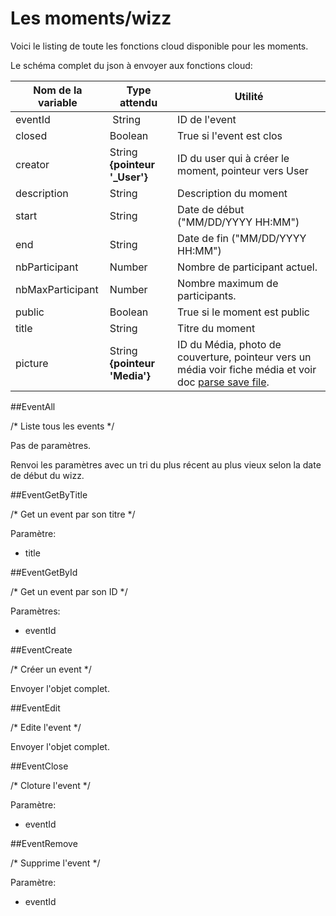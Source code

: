 # Les moments/wizz

Voici le listing de toute les fonctions cloud disponible pour les moments.

Le schéma complet du json à envoyer aux fonctions cloud:

| Nom de la variable | Type attendu                 | Utilité|
| ------------------ | ---------------------------- | ------ |
 eventId | String | ID de l'event
 closed | Boolean | True si l'event est clos
 creator | String **{pointeur '_User'}** | ID du user qui à créer le moment, pointeur vers User
 description | String | Description du moment
 start | String | Date de début ("MM/DD/YYYY HH:MM")
 end | String | Date de fin ("MM/DD/YYYY HH:MM")
 nbParticipant | Number | Nombre de participant actuel.
 nbMaxParticipant | Number | Nombre maximum de participants.
 public | Boolean | True si le moment est public
 title | String | Titre du moment
 picture | String **{pointeur 'Media'}** | ID du Média, photo de couverture, pointeur vers un média voir fiche média et voir doc [parse save file](https://www.parse.com/docs/ios_guide#files/iOS).

##EventAll

/* Liste tous les events */

Pas de paramètres.

Renvoi les paramètres avec un tri du plus récent au plus vieux selon la date de début du wizz.

##EventGetByTitle

/* Get un event par son titre */

Paramètre:

* title

##EventGetById

/* Get un event par son ID */

Paramètres:

* eventId

##EventCreate

/* Créer un event */

Envoyer l'objet complet.

##EventEdit

/* Edite l'event */

Envoyer l'objet complet.

##EventClose

/* Cloture l'event */

Paramètre:

* eventId

##EventRemove

/* Supprime l'event */

Paramètre:

* eventId
